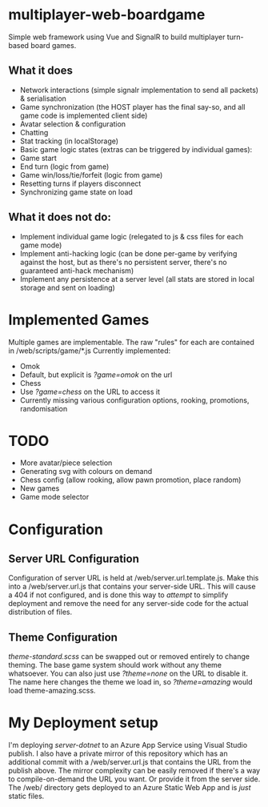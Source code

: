 # multiplayer-web-boardgame
Simple web framework using Vue and SignalR to build multiplayer turn-based board games. 

## What it does
* Network interactions (simple signalr implementation to send all packets) & serialisation
* Game synchronization (the HOST player has the final say-so, and all game code is implemented client side)
* Avatar selection & configuration
* Chatting
* Stat tracking (in localStorage)
* Basic game logic states (extras can be triggered by individual games):
 * Game start
 * End turn (logic from game)
 * Game win/loss/tie/forfeit (logic from game)
* Resetting turns if players disconnect
* Synchronizing game state on load

## What it does not do:
* Implement individual game logic (relegated to js & css files for each game mode)
* Implement anti-hacking logic (can be done per-game by verifying against the host, but as there's no persistent server, there's no guaranteed anti-hack mechanism)
* Implement any persistence at a server level (all stats are stored in local storage and sent on loading)

# Implemented Games
Multiple games are implementable. The raw "rules" for each are contained in /web/scripts/game/\*.js
Currently implemented:
* Omok
 * Default, but explicit is *?game=omok* on the url
* Chess
 * Use *?game=chess* on the URL to access it
 * Currently missing various configuration options, rooking, promotions, randomisation

# TODO
* More avatar/piece selection
 * Generating svg with colours on demand
* Chess config (allow rooking, allow pawn promotion, place random)
* New games
* Game mode selector

# Configuration
## Server URL Configuration
Configuration of server URL is held at /web/server.url.template.js. Make this into a /web/server.url.js that contains your server-side URL.
This will cause a 404 if not configured, and is done this way to *attempt* to simplify deployment and remove the need for any server-side code for the actual distribution of files.
## Theme Configuration
*theme-standard.scss* can be swapped out or removed entirely to change theming. 
The base game system should work without any theme whatsoever.
You can also just use *?theme=none* on the URL to disable it. 
The name here changes the theme we load in, so *?theme=amazing* would load theme-amazing.scss.

# My Deployment setup
I'm deploying *server-dotnet* to an Azure App Service using Visual Studio publish.
I also have a private mirror of this repository which has an additional commit with a /web/server.url.js that contains the URL from the publish above. The mirror complexity can be easily removed if there's a way to compile-on-demand the URL you want. Or provide it from the server side.
The /web/ directory gets deployed to an Azure Static Web App and is *just* static files.
